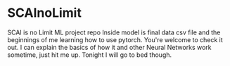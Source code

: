# SCAInoLimit
SCAI is no Limit ML project repo
Inside model is final data csv file and the beginnings of me learning how to use pytorch. You're welcome to check it out. I can explain the basics of how it and other Neural Networks work sometime, just hit me up. Tonight I will go to bed though.